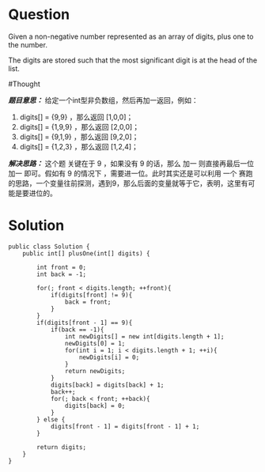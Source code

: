 # Question

Given a non-negative number represented as an array of digits, plus one to the number.

The digits are stored such that the most significant digit is at the head of the list.


#Thought

***题目意思：*** 给定一个int型非负数组，然后再加一返回，例如：

1. digits[] = {9,9} ，那么返回 [1,0,0]；
2. digits[] = {1,9,9} ，那么返回 [2,0,0]；
3. digits[] = {9,1,9} ，那么返回 [9,2,0]；
4. digits[] = {1,2,3} ，那么返回 [1,2,4]；

***解决思路：*** 这个题 关键在于 9 ，如果没有 9 的话，那么 加一 则直接再最后一位加一 即可。假如有 9 的情况下 ，需要进一位。此时其实还是可以利用 一个 赛跑的思路，一个变量往前探测，遇到9，那么后面的变量就等于它，表明，这里有可能是要进位的。

# Solution

```
public class Solution {
    public int[] plusOne(int[] digits) {
        
        int front = 0;
        int back = -1;
        
        for(; front < digits.length; ++front){
            if(digits[front] != 9){
                back = front;
            }
        }
        if(digits[front - 1] == 9){
            if(back == -1){
                int newDigits[] = new int[digits.length + 1];
                newDigits[0] = 1;
                for(int i = 1; i < digits.length + 1; ++i){
                    newDigits[i] = 0;
                }
                return newDigits;
            }
            digits[back] = digits[back] + 1;
            back++;
            for(; back < front; ++back){
                digits[back] = 0;
            }
        } else {
            digits[front - 1] = digits[front - 1] + 1;
        }
        
        return digits;
    }
}
```